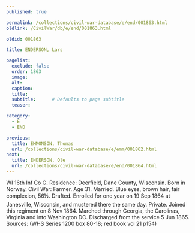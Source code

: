 ```yaml
---
published: true

permalink: /collections/civil-war-database/e/end/001863.html
oldlink: /CivilWar/db/e/end/001863.html

oldid: 001863

title: ENDERSON, Lars

pagelist:
  exclude: false
  order: 1863
  image: 
  alt:
  caption:
  title:
  subtitle:      # Defaults to page subtitle
  teaser:

category: 
  - E 
  - END

previous:
  title: EMMONSON, Thomas
  url: /collections/civil-war-database/e/emm/001862.html  
next:
  title: ENDERSON, Ole
  url: /collections/civil-war-database/e/end/001864.html   
---
```

WI 16th Inf Co G. Residence: Deerfield, Dane County, Wisconsin. Born in Norway. Civil War: Farmer. Age 31. Married. Blue eyes, brown hair, fair complexion, 5&#146;6&frac12;&#148;. Drafted. Enrolled for one year on 19 Sep 1864 at Janesville, Wisconsin, and mustered there the same day. Private. Joined this regiment on 8 Nov 1864. Marched through Georgia, the Carolinas, Virginia and into Washington DC. Discharged from the service 5 Jun 1865. Sources: (WHS Series 1200 box 80-18; red book vol 21 p154)